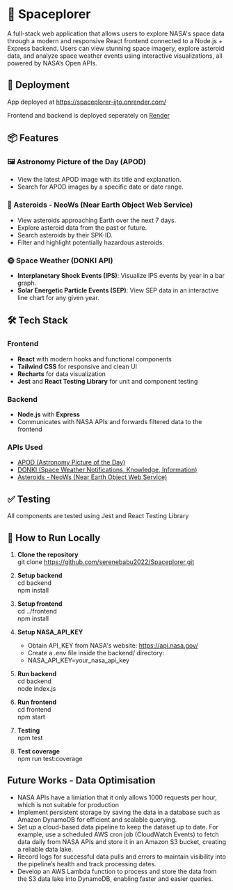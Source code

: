 # 🌌 Spaceplorer

A full-stack web application that allows users to explore NASA's space data through a modern and responsive React frontend connected to a Node.js + Express backend. Users can view stunning space imagery, explore asteroid data, and analyze space weather events using interactive visualizations, all powered by NASA’s Open APIs.

## 🚀 Deployment

App deployed at https://spaceplorer-ijto.onrender.com/

Frontend and backend is deployed seperately on [Render](https://render.com/)

## 📦 Features

### 🖼 Astronomy Picture of the Day (APOD)

- View the latest APOD image with its title and explanation.
- Search for APOD images by a specific date or date range.

### 🌠 Asteroids - NeoWs (Near Earth Object Web Service)

- View asteroids approaching Earth over the next 7 days.
- Explore asteroid data from the past or future.
- Search asteroids by their SPK-ID.
- Filter and highlight potentially hazardous asteroids.

### 🌞 Space Weather (DONKI API)

- **Interplanetary Shock Events (IPS)**: Visualize IPS events by year in a bar graph.
- **Solar Energetic Particle Events (SEP)**: View SEP data in an interactive line chart for any given year.

## 🛠️ Tech Stack

### Frontend

- **React** with modern hooks and functional components
- **Tailwind CSS** for responsive and clean UI
- **Recharts** for data visualization
- **Jest** and **React Testing Library** for unit and component testing

### Backend

- **Node.js** with **Express**
- Communicates with NASA APIs and forwards filtered data to the frontend

### APIs Used

- [APOD (Astronomy Picture of the Day)](https://api.nasa.gov/)
- [DONKI (Space Weather Notifications, Knowledge, Information)](https://api.nasa.gov/)
- [Asteroids - NeoWs (Near Earth Object Web Service)](https://api.nasa.gov/)

## ✅ Testing

All components are tested using Jest and React Testing Library

## 🧪 How to Run Locally

1. **Clone the repository**  
   git clone https://github.com/serenebabu2022/Spaceplorer.git

2. **Setup backend**  
   cd backend  
   npm install

3. **Setup frontend**  
   cd ../frontend  
   npm install

4. **Setup NASA_API_KEY**

   - Obtain API_KEY from NASA's website: https://api.nasa.gov/
   - Create a .env file inside the backend/ directory:
   - NASA_API_KEY=your_nasa_api_key

5. **Run backend**  
   cd backend  
   node index.js

6. **Run frontend**  
   cd frontend  
   npm start

7. **Testing**  
   npm test

8. **Test coverage**  
   npm run test:coverage

## Future Works - Data Optimisation

- NASA APIs have a limiation that it only allows 1000 requests per hour, which is not suitable for production
- Implement persistent storage by saving the data in a database such as Amazon DynamoDB for efficient and scalable querying.
- Set up a cloud-based data pipeline to keep the dataset up to date. For example, use a scheduled AWS cron job (CloudWatch Events) to fetch data daily from NASA APIs and store it in an Amazon S3 bucket, creating a reliable data lake.
- Record logs for successful data pulls and errors to maintain visibility into the pipeline’s health and track processing dates.
- Develop an AWS Lambda function to process and store the data from the S3 data lake into DynamoDB, enabling faster and easier queries.
